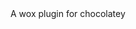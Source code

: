 ﻿<!DOCTYPE html>

<html lang="en" xmlns="http://www.w3.org/1999/xhtml">
<head>
    <meta charset="utf-8" />
    <title>Wox.Plugin.Choco</title>
	A wox plugin for chocolatey
</head>
<body>

</body>
</html>